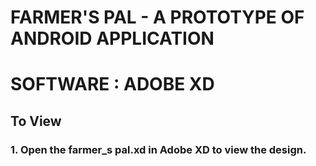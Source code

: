 
# FARMER'S PAL - A PROTOTYPE OF ANDROID APPLICATION 
# SOFTWARE : ADOBE XD

## To View

### 1. Open the farmer_s pal.xd in Adobe XD to view the design.




